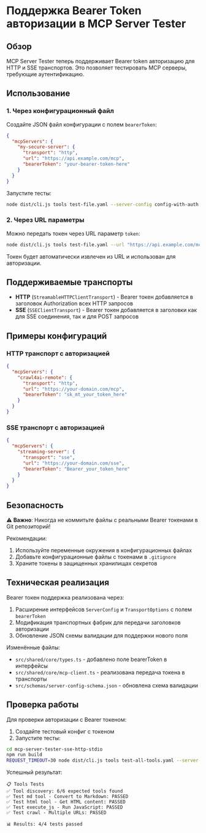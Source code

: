 # Поддержка Bearer Token авторизации в MCP Server Tester

## Обзор

MCP Server Tester теперь поддерживает Bearer token авторизацию для HTTP и SSE транспортов. Это позволяет тестировать MCP серверы, требующие аутентификацию.

## Использование

### 1. Через конфигурационный файл

Создайте JSON файл конфигурации с полем `bearerToken`:

```json
{
  "mcpServers": {
    "my-secure-server": {
      "transport": "http",
      "url": "https://api.example.com/mcp",
      "bearerToken": "your-bearer-token-here"
    }
  }
}
```

Запустите тесты:

```bash
node dist/cli.js tools test-file.yaml --server-config config-with-auth.json
```

### 2. Через URL параметры

Можно передать токен через URL параметр `token`:

```bash
node dist/cli.js tools test-file.yaml --url "https://api.example.com/mcp?token=your-bearer-token"
```

Токен будет автоматически извлечен из URL и использован для авторизации.

## Поддерживаемые транспорты

- **HTTP** (`StreamableHTTPClientTransport`) - Bearer токен добавляется в заголовок Authorization всех HTTP запросов
- **SSE** (`SSEClientTransport`) - Bearer токен добавляется в заголовки как для SSE соединения, так и для POST запросов

## Примеры конфигураций

### HTTP транспорт с авторизацией

```json
{
  "mcpServers": {
    "crawl4ai-remote": {
      "transport": "http",
      "url": "https://your-domain.com/mcp",
      "bearerToken": "sk_mt_your_token_here"
    }
  }
}
```

### SSE транспорт с авторизацией

```json
{
  "mcpServers": {
    "streaming-server": {
      "transport": "sse",
      "url": "https://your-domain.com/sse",
      "bearerToken": "Bearer_your_token_here"
    }
  }
}
```

## Безопасность

⚠️ **Важно**: Никогда не коммитьте файлы с реальными Bearer токенами в Git репозиторий!

Рекомендации:
1. Используйте переменные окружения в конфигурационных файлах
2. Добавьте конфигурационные файлы с токенами в `.gitignore`
3. Храните токены в защищенных хранилищах секретов

## Техническая реализация

Bearer токен поддержка реализована через:

1. Расширение интерфейсов `ServerConfig` и `TransportOptions` с полем `bearerToken`
2. Модификация транспортных фабрик для передачи заголовков авторизации
3. Обновление JSON схемы валидации для поддержки нового поля

Изменённые файлы:
- `src/shared/core/types.ts` - добавлено поле bearerToken в интерфейсы
- `src/shared/core/mcp-client.ts` - реализована передача токена в транспорты
- `src/schemas/server-config-schema.json` - обновлена схема валидации

## Проверка работы

Для проверки авторизации с Bearer токеном:

1. Создайте тестовый конфиг с токеном
2. Запустите тесты:

```bash
cd mcp-server-tester-sse-http-stdio
npm run build
REQUEST_TIMEOUT=30 node dist/cli.js tools test-all-tools.yaml --server-config server-remote-https-auth.json
```

Успешный результат:
```
📋 Tools Tests
✅ Tool discovery: 6/6 expected tools found
✅ Test md tool - Convert to Markdown: PASSED
✅ Test html tool - Get HTML content: PASSED
✅ Test execute_js - Run JavaScript: PASSED
✅ Test crawl - Multiple URLs: PASSED

📊 Results: 4/4 tests passed
```
